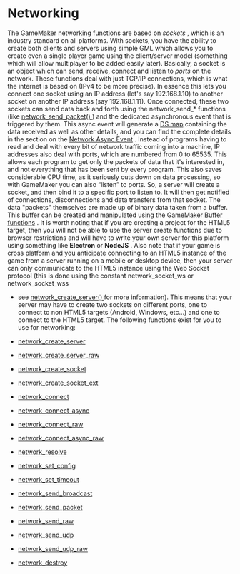 # Networking

The GameMaker networking functions are based on *sockets* , which is an
industry standard on all platforms. With sockets, you have the ability
to create both clients and servers using simple GML which allows you to
create even a single player game using the client/server model
(something which will allow multiplayer to be added easily later).
Basically, a socket is an object which can send, receive, connect and
listen to *ports* on the network. These functions deal with just TCP/IP
connections, which is what the internet is based on (IPv4 to be more
precise). In essence this lets you connect one socket using an IP
address (let's say 192.168.1.10) to another socket on another IP address
(say 192.168.1.11). Once connected, these two sockets can send data back
and forth using the network_send\_\* functions (like [
network_send_packet() ](network_send_packet) ) and the dedicated
asynchronous event that is triggered by them. This async event will
generate a [DS map](../Data_Structures/DS_Maps/DS_Maps) containing
the data received as well as other details, and you can find the
complete details in the section on the [Network Async
Event](../../../The_Asset_Editors/Object_Properties/Async_Events/Networking)
. Instead of programs having to read and deal with every bit of network
traffic coming into a machine, IP addresses also deal with ports, which
are numbered from 0 to 65535. This allows each program to get only the
packets of data that it's interested in, and not everything that has
been sent by every program. This also saves considerable CPU time, as it
seriously cuts down on data processing, so with GameMaker you can also
“listen” to ports. So, a server will create a socket, and then bind it
to a specific port to listen to. It will then get notified of
connections, disconnections and data transfers from that socket. The
data "packets" themselves are made up of binary data taken from a
buffer. This buffer can be created and manipulated using the GameMaker
[Buffer functions](../Buffers/Buffers) . It is worth noting that if
you are creating a project for the HTML5 target, then you will not be
able to use the server create functions due to browser restrictions and
will have to write your own server for this platform using something
like **Electron** or **NodeJS** . Also note that if your game is cross
platform and you anticipate connecting to an HTML5 instance of the game
from a server running on a mobile or desktop device, then your server
can only communicate to the HTML5 instance using the Web Socket protocol
(this is done using the constant network_socket_ws or network_socket_wss
 - see [ network_create_server() ](network_create_server) for more
information). This means that your server may have to create two sockets
on different ports, one to connect to non HTML5 targets (Android,
Windows, etc...) and one to connect to the HTML5 target. The following
functions exist for you to use for networking:

-   [network_create_server](network_create_server)
-   [network_create_server_raw](network_create_server_raw)
-   [network_create_socket](network_create_socket)
-   [network_create_socket_ext](network_create_socket_ext)
-   [network_connect](network_connect)
-   [network_connect_async](network_connect_async)
-   [network_connect_raw](network_connect_raw)
-   [network_connect_async_raw](network_connect_raw_async)
-   [network_resolve](network_resolve)
-   [network_set_config](network_set_config)
-   [network_set_timeout](network_set_timeout)
-   [network_send_broadcast](network_send_broadcast)
-   [network_send_packet](network_send_packet)
-   [network_send_raw](network_send_raw)
-   [network_send_udp](network_send_udp)
-   [network_send_udp_raw](network_send_udp_raw)
-   [network_destroy](network_destroy)
